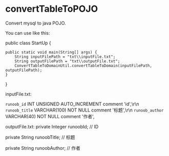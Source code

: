# convertTableToPOJO
Convert mysql to java POJO.

You can use like this:

public class StartUp {
	
	public static void main(String[] args) {
		String inputFilePath = "txt\\inputFile.txt";
		String outputFilePath = "txt\\outputFile.txt";
		ConvertTableToDomainUtil.convertTableToDomain(inputFilePath, outputFilePath);
	}

}


inputFile.txt:

`runoob_id` INT UNSIGNED AUTO_INCREMENT comment 'id',\r\n
`runoob_title` VARCHAR(100) NOT NULL comment '标题',\r\n
`runoob_author` VARCHAR(40) NOT NULL comment '作者',

outputFile.txt:
private Integer runoobId; // ID

private String runoobTitle; // 标题

private String runoobAuthor; // 作者
